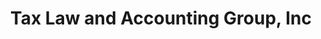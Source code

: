 ---
title: "Tax Law and Accounting Group, Inc"
url: /greenville/tax-law-and-accounting-group-inc/
shop: shop
---